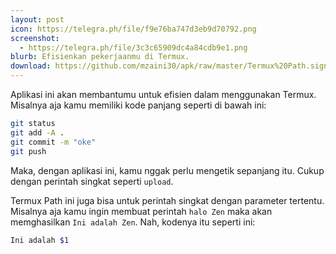 ```yaml
---
layout: post
icon: https://telegra.ph/file/f9e76ba747d3eb9d70792.png
screenshot:
  - https://telegra.ph/file/3c3c65909dc4a84cdb9e1.png
blurb: Efisienkan pekerjaanmu di Termux.
download: https://github.com/mzaini30/apk/raw/master/Termux%20Path.signed.apk
---
```


Aplikasi ini akan membantumu untuk efisien dalam menggunakan Termux. Misalnya aja kamu memiliki kode panjang seperti di bawah ini:

```bash
git status
git add -A .
git commit -m "oke"
git push
```

Maka, dengan aplikasi ini, kamu nggak perlu mengetik sepanjang itu. Cukup dengan perintah singkat seperti `upload`.

Termux Path ini juga bisa untuk perintah singkat dengan parameter tertentu. Misalnya aja kamu ingin membuat perintah `halo Zen` maka akan memghasilkan `Ini adalah Zen`. Nah, kodenya itu seperti ini:

```bash
Ini adalah $1
```